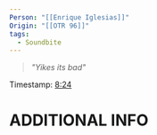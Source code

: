 ```yaml
---
Person: "[[Enrique Iglesias]]"
Origin: "[[OTR 96]]"
tags:
  - Soundbite
---
```

> *"Yikes its bad"*

Timestamp: [8:24](https://youtu.be/Z17qb2ybiuI?t=504)

# ADDITIONAL INFO